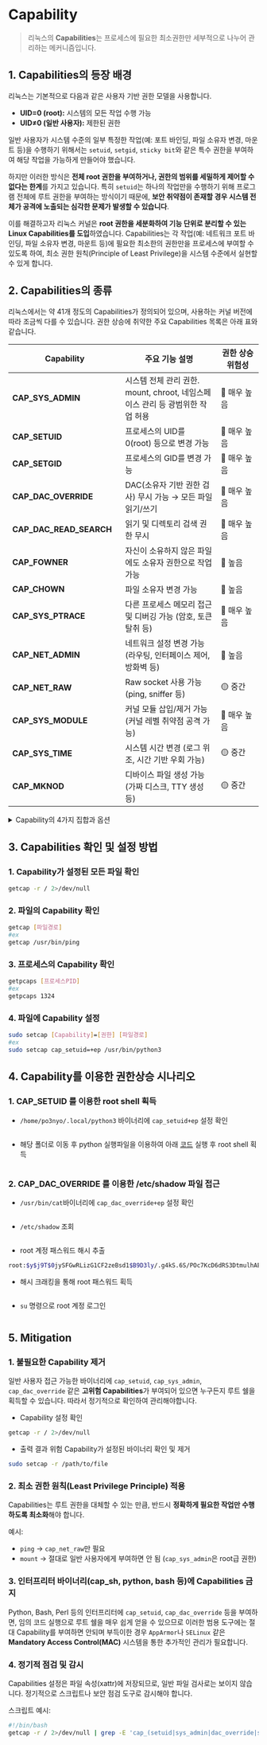 # Capability

> 리눅스의 **Capabilities**는 프로세스에 필요한 최소권한만 세부적으로 나누어 관리하는 메커니즘입니다.



## 1. Capabilities의 등장 배경

리눅스는 기본적으로 다음과 같은 사용자 기반 권한 모델을 사용합니다.

* **UID=0 (root):** 시스템의 모든 작업 수행 가능
* **UID≠0 (일반 사용자):** 제한된 권한

일반 사용자가 시스템 수준의 일부 특정한 작업(예: 포트 바인딩, 파일 소유자 변경, 마운트 등)을 수행하기 위해서는 `setuid`, `setgid`, `sticky bit`와 같은 특수 권한을 부여하여 해당 작업을 가능하게 만들어야 했습니다.

하지만 이러한 방식은 **전체 root 권한을 부여하거나, 권한의 범위를 세밀하게 제어할 수 없다는 한계**를 가지고 있습니다. 특히 `setuid`는 하나의 작업만을 수행하기 위해 프로그램 전체에 루트 권한을 부여하는 방식이기 때문에, **보안 취약점이 존재할 경우 시스템 전체가 공격에 노출되는 심각한 문제가 발생할 수 있습니다**.

이를 해결하고자 리눅스 커널은 **root 권한을 세분화하여 기능 단위로 분리할 수 있는 Linux Capabilities를 도입**하였습니다. Capabilities는 각 작업(예: 네트워크 포트 바인딩, 파일 소유자 변경, 마운트 등)에 필요한 최소한의 권한만을 프로세스에 부여할 수 있도록 하여, 최소 권한 원칙(Principle of Least Privilege)을 시스템 수준에서 실현할 수 있게 합니다.



## 2. Capabilities의 종류

리눅스에서는 약 41개 정도의 Capabilities가 정의되어 있으며, 사용하는 커널 버전에 따라 조금씩 다를 수 있습니다. 권한 상승에 취약한 주요 Capabilities 목록은 아래 표와 같습니다.

<table><thead><tr><th width="228">Capability</th><th width="368">주요 기능 설명</th><th width="150">권한 상승 위험성</th></tr></thead><tbody><tr><td><strong>CAP_SYS_ADMIN</strong></td><td>시스템 전체 관리 권한. mount, chroot, 네임스페이스 관리 등 광범위한 작업 허용</td><td>🔴 매우 높음</td></tr><tr><td><strong>CAP_SETUID</strong></td><td>프로세스의 UID를 0(root) 등으로 변경 가능</td><td>🔴 매우 높음</td></tr><tr><td><strong>CAP_SETGID</strong></td><td>프로세스의 GID를 변경 가능</td><td>🔴 매우 높음</td></tr><tr><td><strong>CAP_DAC_OVERRIDE</strong></td><td>DAC(소유자 기반 권한 검사) 무시 가능 → 모든 파일 읽기/쓰기</td><td>🔴 매우 높음</td></tr><tr><td><strong>CAP_DAC_READ_SEARCH</strong></td><td>읽기 및 디렉토리 검색 권한 무시</td><td>🔴 매우 높음</td></tr><tr><td><strong>CAP_FOWNER</strong></td><td>자신이 소유하지 않은 파일에도 소유자 권한으로 작업 가능</td><td>🔴 높음</td></tr><tr><td><strong>CAP_CHOWN</strong></td><td>파일 소유자 변경 가능</td><td>🔴 높음</td></tr><tr><td><strong>CAP_SYS_PTRACE</strong></td><td>다른 프로세스 메모리 접근 및 디버깅 가능 (암호, 토큰 탈취 등)</td><td>🔴 매우 높음</td></tr><tr><td><strong>CAP_NET_ADMIN</strong></td><td>네트워크 설정 변경 가능 (라우팅, 인터페이스 제어, 방화벽 등)</td><td>🔴 높음</td></tr><tr><td><strong>CAP_NET_RAW</strong></td><td>Raw socket 사용 가능 (ping, sniffer 등)</td><td>🟡 중간</td></tr><tr><td><strong>CAP_SYS_MODULE</strong></td><td>커널 모듈 삽입/제거 가능 (커널 레벨 취약점 공격 가능)</td><td>🔴 매우 높음</td></tr><tr><td><strong>CAP_SYS_TIME</strong></td><td>시스템 시간 변경 (로그 위조, 시간 기반 우회 가능)</td><td>🟡 중간</td></tr><tr><td><strong>CAP_MKNOD</strong></td><td>디바이스 파일 생성 가능 (가짜 디스크, TTY 생성 등)</td><td>🟡 중간</td></tr></tbody></table>

<details>

<summary>Capability의 4가지 집합과 옵션</summary>

Capabilities를 설정할 때는 일반적으로 다음 세 가지 플래그가 사용됩니다.

| Capability 집합              | 의미                                         | 해당 옵션                            |
| -------------------------- | ------------------------------------------ | -------------------------------- |
| **Permitted (허용된 집합)**     | 프로세스가 **가질 수 있는** Capability 목록            | **`p (permitted)`**              |
| **Effective (유효 집합)**      | 프로세스가 **즉시 사용할 수 있는** Capability 목록        | **`e (effective)`**              |
| **Inheritable (상속 가능 집합)** | 프로세스가 자식 프로세스에 **상속할 수 있는** Capability 목록  | **`i (inheritable)`**            |
| **Ambient (주변 집합)**        | 명시적 설정 없이 자동으로 자식 프로세스에 전달되는 Capability 목록 | 별도 옵션 없음 (`ambient`는 별도 명령어로 관리) |

</details>

## 3. Capabilities 확인 및 설정 방법&#x20;

### 1.  Capability가 설정된 모든 파일 확인

```bash
getcap -r / 2>/dev/null
```

### 2. 파일의 Capability 확인

```bash
getcap [파일경로]
#ex 
getcap /usr/bin/ping
```

### 3. 프로세스의 Capability 확인

```bash
getpcaps [프로세스PID]
#ex
getpcaps 1324
```

### 4. 파일에 Capability 설정

```bash
sudo setcap [Capability]=[권한] [파일경로]
#ex
sudo setcap cap_setuid=+ep /usr/bin/python3
```



## 4. Capability를 이용한 권한상승 시나리오

### 1. CAP\_SETUID 를 이용한 root shell 획득

* `/home/po3nyo/.local/python3` 바이너리에 `cap_setuid+ep` 설정 확인

<figure><img src="../.gitbook/assets/2025-05-17 08 20 12.png" alt=""><figcaption></figcaption></figure>

* 해당 폴더로 이동 후 python 실행파일을 이용하여 아래 [ 코드](https://gtfobins.github.io/gtfobins/python/#capabilities) 실행 후 root shell 획득

<figure><img src="../.gitbook/assets/2025-05-17 08 29 45.png" alt=""><figcaption></figcaption></figure>

### 2. CAP\_DAC\_OVERRIDE 를 이용한 /etc/shadow 파일 접근

* `/usr/bin/cat`바이너리에 `cap_dac_override+ep` 설정 확인

<figure><img src="../.gitbook/assets/2025-05-17 09 11 48.png" alt=""><figcaption></figcaption></figure>

* `/etc/shadow` 조회

<figure><img src="../.gitbook/assets/2025-05-17 09 18 13.png" alt=""><figcaption></figcaption></figure>

* root 계정 패스워드 해시 추출

```bash
root:$y$j9T$0jySFGwRLizG1CF2zeBsd1$B9D3ly/.g4kS.6S/POc7KcD6dRS3DtmulhAECzkLouD:20225:0:99999:7:::
```



* 해시 크래킹을 통해 root 패스워드 획득

<figure><img src="../.gitbook/assets/2025-05-17 09 43 07 (2).png" alt=""><figcaption></figcaption></figure>

* `su` 명령으로 root 계정 로그인

<figure><img src="../.gitbook/assets/2025-05-17 09 47 22 (1).png" alt=""><figcaption></figcaption></figure>

## 5. Mitigation

### 1. 불필요한 Capability 제거

일반 사용자 접근 가능한 바이너리에 `cap_setuid`, `cap_sys_admin`, `cap_dac_override` 같은 **고위험 Capabilities**가 부여되어 있으면 누구든지 루트 쉘을 획득할 수 있습니다. 따라서 정기적으로 확인하여 관리해야합니다.

* Capability 설정 확인

```bash
getcap -r / 2>/dev/null
```

* 출력 결과 위험 Capability가 설정된 바이너리 확인 및 제거

```bash
sudo setcap -r /path/to/file
```



### 2. 최소 권한 원칙(Least Privilege Principle) 적용

Capabilities는 루트 권한을 대체할 수 있는 만큼, 반드시 **정확하게 필요한 작업만 수행하도록 최소화**해야 합니다.

예시:

* `ping` → `cap_net_raw`만 필요
* `mount` → 절대로 일반 사용자에게 부여하면 안 됨 (`cap_sys_admin`은 root급 권한)



### 3. 인터프리터 바이너리(cap\_sh, python, bash 등)에 Capabilities 금지

Python, Bash, Perl 등의 인터프리터에 `cap_setuid`, `cap_dac_override` 등을 부여하면, 임의 코드 실행으로 루트 쉘을 매우 쉽게 얻을 수 있으므로 이러한 범용 도구에는 절대 Capability를 부여하면 안되며 부득이한 경우 `AppArmor`나 `SELinux` 같은 **Mandatory Access Control(MAC)** 시스템을 통한 추가적인 관리가 필요합니다.



### 4. 정기적 점검 및 감시

Capabilities 설정은 파일 속성(xattr)에 저장되므로, 일반 파일 검사로는 보이지 않습니다. 정기적으로 스크립트나 보안 점검 도구로 감시해야 합니다.

스크립트 예시:

```bash
#!/bin/bash
getcap -r / 2>/dev/null | grep -E 'cap_(setuid|sys_admin|dac_override|sys_ptrace|chown)' > /var/log/capabilities_audit.log
```

